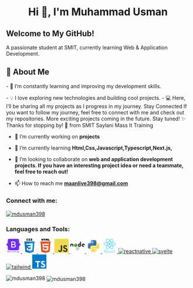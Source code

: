 <h1 align="center">Hi 👋, I'm Muhammad Usman</h1>
<h3 align="center"> <h2> Welcome to My GitHub!</h2> <p>A passionate student at SMIT, currently learning Web & Application Development. <h2>🚀  About Me</h2> - 🌱 I’m constantly learning and improving my development skills.</p> - 💡 I love exploring new technologies and building cool projects. - 💻 Here, I’ll be sharing all my projects as I progress in my journey. Stay Connected If you want to follow my journey, feel free to connect with me and check out my repositories. More exciting projects coming in the future. Stay tuned! ✨ Thanks for stopping by! 🙌 from SMIT Saylani Mass It Training</h3>



- 🔭 I’m currently working on **projects**

- 🌱 I’m currently learning **Html,Css,Javascript,Typescript,Next.js,**

- 👯 I’m looking to collaborate on **web and application development projects. If you have an interesting project idea or need a teammate, feel free to reach out!**

- 📫 How to reach me **maanlive398@gmail.com**

<h3 align="left">Connect with me:</h3>
<p align="left">
<a href="https://linkedin.com/in/mdusman398" target="blank"><img align="center" src="https://raw.githubusercontent.com/rahuldkjain/github-profile-readme-generator/master/src/images/icons/Social/linked-in-alt.svg" alt="mdusman398" height="30" width="40" /></a>
</p>

<h3 align="left">Languages and Tools:</h3>
<p align="left"> <a href="https://getbootstrap.com" target="_blank" rel="noreferrer"> <img src="https://raw.githubusercontent.com/devicons/devicon/master/icons/bootstrap/bootstrap-plain-wordmark.svg" alt="bootstrap" width="40" height="40"/> </a> <a href="https://www.w3schools.com/css/" target="_blank" rel="noreferrer"> <img src="https://raw.githubusercontent.com/devicons/devicon/master/icons/css3/css3-original-wordmark.svg" alt="css3" width="40" height="40"/> </a> <a href="https://www.w3.org/html/" target="_blank" rel="noreferrer"> <img src="https://raw.githubusercontent.com/devicons/devicon/master/icons/html5/html5-original-wordmark.svg" alt="html5" width="40" height="40"/> </a> <a href="https://developer.mozilla.org/en-US/docs/Web/JavaScript" target="_blank" rel="noreferrer"> <img src="https://raw.githubusercontent.com/devicons/devicon/master/icons/javascript/javascript-original.svg" alt="javascript" width="40" height="40"/> </a> <a href="https://nodejs.org" target="_blank" rel="noreferrer"> <img src="https://raw.githubusercontent.com/devicons/devicon/master/icons/nodejs/nodejs-original-wordmark.svg" alt="nodejs" width="40" height="40"/> </a> <a href="https://www.python.org" target="_blank" rel="noreferrer"> <img src="https://raw.githubusercontent.com/devicons/devicon/master/icons/python/python-original.svg" alt="python" width="40" height="40"/> </a> <a href="https://reactjs.org/" target="_blank" rel="noreferrer"> <img src="https://raw.githubusercontent.com/devicons/devicon/master/icons/react/react-original-wordmark.svg" alt="react" width="40" height="40"/> </a> <a href="https://reactnative.dev/" target="_blank" rel="noreferrer"> <img src="https://reactnative.dev/img/header_logo.svg" alt="reactnative" width="40" height="40"/> </a> <a href="https://svelte.dev" target="_blank" rel="noreferrer"> <img src="https://upload.wikimedia.org/wikipedia/commons/1/1b/Svelte_Logo.svg" alt="svelte" width="40" height="40"/> </a> <a href="https://tailwindcss.com/" target="_blank" rel="noreferrer"> <img src="https://www.vectorlogo.zone/logos/tailwindcss/tailwindcss-icon.svg" alt="tailwind" width="40" height="40"/> </a> <a href="https://www.typescriptlang.org/" target="_blank" rel="noreferrer"> <img src="https://raw.githubusercontent.com/devicons/devicon/master/icons/typescript/typescript-original.svg" alt="typescript" width="40" height="40"/> </a> </p>

<p><img align="left" src="https://github-readme-stats.vercel.app/api/top-langs?username=mdusman398&show_icons=true&locale=en&layout=compact" alt="mdusman398" /></p>

<p>&nbsp;<img align="center" src="https://github-readme-stats.vercel.app/api?username=mdusman398&show_icons=true&locale=en" alt="mdusman398" /></p>


